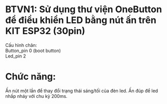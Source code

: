 
# BTVN1: Sử dụng thư viện OneButton để điều khiển LED bằng nút ấn trên KIT ESP32 (30pin)
Cấu hình chân:  
Button_pin 0 (boot button)\
Led_pin 2
# Chức năng:
Ấn nút một lần để thay đổi trạng thái sáng/tối của đèn led.
Ấn đúp để led nhấp nháy với chu kỳ 200ms.

